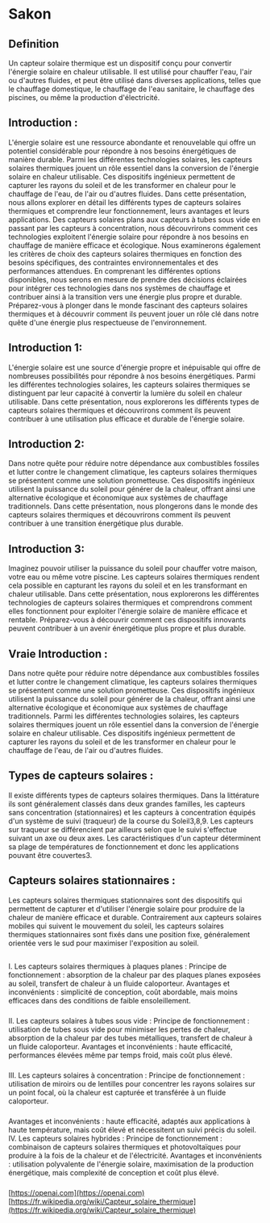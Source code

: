 # Sakon

## Definition
Un capteur solaire thermique est un dispositif conçu pour convertir l'énergie solaire en chaleur utilisable. Il est utilisé pour chauffer l'eau, l'air ou d'autres fluides, et peut être utilisé dans diverses applications, telles que le chauffage domestique, le chauffage de l'eau sanitaire, le chauffage des piscines, ou même la production d'électricité.


## **Introduction :**
L'énergie solaire est une ressource abondante et renouvelable qui offre un potentiel considérable pour répondre à nos besoins énergétiques de manière durable. Parmi les différentes technologies solaires, les capteurs solaires thermiques jouent un rôle essentiel dans la conversion de l'énergie solaire en chaleur utilisable. Ces dispositifs ingénieux permettent de capturer les rayons du soleil et de les transformer en chaleur pour le chauffage de l'eau, de l'air ou d'autres fluides.
Dans cette présentation, nous allons explorer en détail les différents types de capteurs solaires thermiques et comprendre leur fonctionnement, leurs avantages et leurs applications. Des capteurs solaires plans aux capteurs à tubes sous vide en passant par les capteurs à concentration, nous découvrirons comment ces technologies exploitent l'énergie solaire pour répondre à nos besoins en chauffage de manière efficace et écologique.
Nous examinerons également les critères de choix des capteurs solaires thermiques en fonction des besoins spécifiques, des contraintes environnementales et des performances attendues. En comprenant les différentes options disponibles, nous serons en mesure de prendre des décisions éclairées pour intégrer ces technologies dans nos systèmes de chauffage et contribuer ainsi à la transition vers une énergie plus propre et durable.
Préparez-vous à plonger dans le monde fascinant des capteurs solaires thermiques et à découvrir comment ils peuvent jouer un rôle clé dans notre quête d'une énergie plus respectueuse de l'environnement.

## **Introduction 1:**

L'énergie solaire est une source d'énergie propre et inépuisable qui offre de nombreuses possibilités pour répondre à nos besoins énergétiques. Parmi les différentes technologies solaires, les capteurs solaires thermiques se distinguent par leur capacité à convertir la lumière du soleil en chaleur utilisable. Dans cette présentation, nous explorerons les différents types de capteurs solaires thermiques et découvrirons comment ils peuvent contribuer à une utilisation plus efficace et durable de l'énergie solaire.

## **Introduction 2:**

Dans notre quête pour réduire notre dépendance aux combustibles fossiles et lutter contre le changement climatique, les capteurs solaires thermiques se présentent comme une solution prometteuse. Ces dispositifs ingénieux utilisent la puissance du soleil pour générer de la chaleur, offrant ainsi une alternative écologique et économique aux systèmes de chauffage traditionnels. Dans cette présentation, nous plongerons dans le monde des capteurs solaires thermiques et découvrirons comment ils peuvent contribuer à une transition énergétique plus durable.



## **Introduction 3:**

Imaginez pouvoir utiliser la puissance du soleil pour chauffer votre maison, votre eau ou même votre piscine. Les capteurs solaires thermiques rendent cela possible en capturant les rayons du soleil et en les transformant en chaleur utilisable. Dans cette présentation, nous explorerons les différentes technologies de capteurs solaires thermiques et comprendrons comment elles fonctionnent pour exploiter l'énergie solaire de manière efficace et rentable. Préparez-vous à découvrir comment ces dispositifs innovants peuvent contribuer à un avenir énergétique plus propre et plus durable.

## **Vraie Introduction :**
Dans notre quête pour réduire notre dépendance aux combustibles fossiles et lutter contre le changement climatique, les capteurs solaires thermiques se présentent comme une solution prometteuse. Ces dispositifs ingénieux utilisent la puissance du soleil pour générer de la chaleur, offrant ainsi une alternative écologique et économique aux systèmes de chauffage traditionnels. Parmi les différentes technologies solaires, les capteurs solaires thermiques jouent un rôle essentiel dans la conversion de l'énergie solaire en chaleur utilisable. Ces dispositifs ingénieux permettent de capturer les rayons du soleil et de les transformer en chaleur pour le chauffage de l'eau, de l'air ou d'autres fluides. 


## **Types de capteurs solaires :**


Il existe différents types de capteurs solaires thermiques. Dans la littérature ils sont généralement classés dans deux grandes familles, les capteurs sans concentration (stationnaires) et les capteurs à concentration équipés d'un système de suivi (traqueur) de la course du Soleil3,8,9. Les capteurs sur traqueur se différencient par ailleurs selon que le suivi s'effectue suivant un axe ou deux axes. Les caractéristiques d'un capteur déterminent sa plage de températures de fonctionnement et donc les applications pouvant être couvertes3.


## **Capteurs solaires stationnaires :**

Les capteurs solaires thermiques stationnaires sont des dispositifs qui permettent de capturer et d'utiliser l'énergie solaire pour produire de la chaleur de manière efficace et durable. Contrairement aux capteurs solaires mobiles qui suivent le mouvement du soleil, les capteurs solaires thermiques stationnaires sont fixés dans une position fixe, généralement orientée vers le sud pour maximiser l'exposition au soleil. 


## 
I. Les capteurs solaires thermiques à plaques planes :
Principe de fonctionnement : absorption de la chaleur par des plaques planes exposées au soleil, transfert de chaleur à un fluide caloporteur.
Avantages et inconvénients : simplicité de conception, coût abordable, mais moins efficaces dans des conditions de faible ensoleillement.

###
II. Les capteurs solaires à tubes sous vide :
Principe de fonctionnement : utilisation de tubes sous vide pour minimiser les pertes de chaleur, absorption de la chaleur par des tubes métalliques, transfert de chaleur à un fluide caloporteur.
Avantages et inconvénients : haute efficacité, performances élevées même par temps froid, mais coût plus élevé.
###
III. Les capteurs solaires à concentration :
Principe de fonctionnement : utilisation de miroirs ou de lentilles pour concentrer les rayons solaires sur un point focal, où la chaleur est capturée et transférée à un fluide caloporteur.
###
Avantages et inconvénients : haute efficacité, adaptés aux applications à haute température, mais coût élevé et nécessitent un suivi précis du soleil.
IV. Les capteurs solaires hybrides :
Principe de fonctionnement : combinaison de capteurs solaires thermiques et photovoltaïques pour produire à la fois de la chaleur et de l'électricité.
Avantages et inconvénients : utilisation polyvalente de l'énergie solaire, maximisation de la production énergétique, mais complexité de conception et coût plus élevé.

### 
[https://openai.com](https://openai.com)  
[https://fr.wikipedia.org/wiki/Capteur_solaire_thermique](https://fr.wikipedia.org/wiki/Capteur_solaire_thermique)
